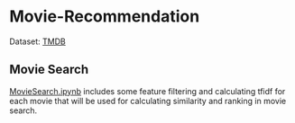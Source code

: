 # Movie-Recommendation
Dataset: [TMDB](https://www.kaggle.com/tmdb/tmdb-movie-metadata)
## Movie Search
[MovieSearch.ipynb](../blob/master/MoviesSearch.ipynb) includes some feature filtering and calculating tfidf for each movie that will be used for calculating similarity and ranking in movie search.



